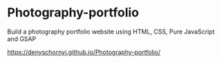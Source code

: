 # Photography-portfolio
Build a photography portfolio website using HTML, CSS, Pure JavaScript and GSAP


https://denyschornyi.github.io/Photography-portfolio/
